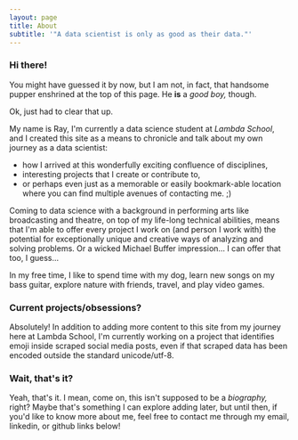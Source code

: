 ```yaml
---
layout: page
title: About
subtitle: '"A data scientist is only as good as their data."'
---
```


### Hi there!  
You might have guessed it by now, but I am not, in fact, that handsome pupper enshrined at the top of this page. He __is__ a _good boy,_ though.

Ok, just had to clear that up.

My name is Ray, I'm currently a data science student at _Lambda School_,  and I created this site as a means to chronicle and talk about my own journey as a data scientist: 
* how I arrived at this wonderfully exciting confluence of disciplines, 
* interesting projects that I create or contribute to, 
* or perhaps even just as a memorable or easily bookmark-able location where you can find multiple avenues of contacting me. ;)

Coming to data science with a background in performing arts like broadcasting and theatre, on top of my life-long technical abilities, means that I'm able to offer every project I work on (and person I work with) the potential for exceptionally unique and creative ways of analyzing and solving problems. Or a wicked Michael Buffer impression... I can offer that too, I guess...

In my free time, I like to spend time with my dog, learn new songs on my bass guitar, explore nature with friends, travel, and play video games.

### Current projects/obsessions?  
Absolutely! In addition to adding more content to this site from my journey here at Lambda School, I'm currently working on a project that identifies emoji inside scraped social media posts, even if that scraped data has been encoded outside the standard unicode/utf-8.

### Wait, that's it?  
Yeah, that's it. I mean, come on, this isn't supposed to be a _biography,_ right? Maybe that's something I can explore adding later, but until then, if you'd like to know more about me, feel free to contact me through my email, linkedin, or github links below!

